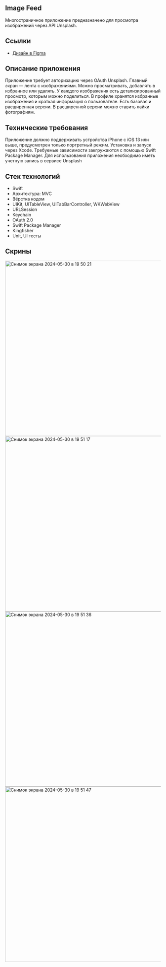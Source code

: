 ## **Image Feed**

Многостраничное приложение предназначено для просмотра изображений через API Unsplash.

## **Ссылки**

- [Дизайн в Figma](https://clck.ru/38ddGT)

## **Описание приложения**

Приложение требует авторизацию через OAuth Unsplash. Главный экран — лента с изображениями. Можно просматривать, добавлять в избранное или удалять. У каждого изображения есть детализированный просмотр, которым можно поделиться. В профиле хранятся избранные изображения и краткая информация о пользователе. Есть базовая и расширенная версии. В расширенной версии можно ставить лайки фотографиям.

## **Технические требования**

Приложение должно поддерживать устройства iPhone с iOS 13 или выше, предусмотрен только портретный режим.
Установка и запуск через Xcode. Требуемые зависимости закгружаются с помощью Swift Package Manager.
Для использования приложения необходимо иметь учетную запись в сервисе Unsplash

## **Стек технологий**

- Swift
- Архитектура: MVC
- Вёрстка кодом
- UIKit, UITableView, UITabBarController, WKWebView
- URLSession
- Keychain
- OAuth 2.0
- Swift Package Manager
- Kingfisher
- Unit, UI тесты

## **Скрины**
<img width="565" alt="Снимок экрана 2024-05-30 в 19 50 21" src="https://github.com/bestNewcomer/ImageFeed/assets/134210806/5a8954e8-72c6-40ac-99c4-677d98ba673b">
<img width="565" alt="Снимок экрана 2024-05-30 в 19 51 17" src="https://github.com/bestNewcomer/ImageFeed/assets/134210806/1915dae7-9023-4d9a-a1c8-57a8d923c807">
<img width="565" alt="Снимок экрана 2024-05-30 в 19 51 36" src="https://github.com/bestNewcomer/ImageFeed/assets/134210806/6f77b70c-75d4-4fe8-b485-ab530bf59c4b">
<img width="565" alt="Снимок экрана 2024-05-30 в 19 51 47" src="https://github.com/bestNewcomer/ImageFeed/assets/134210806/3c77670f-5035-4ad1-8b0e-3dcea3e81439">

